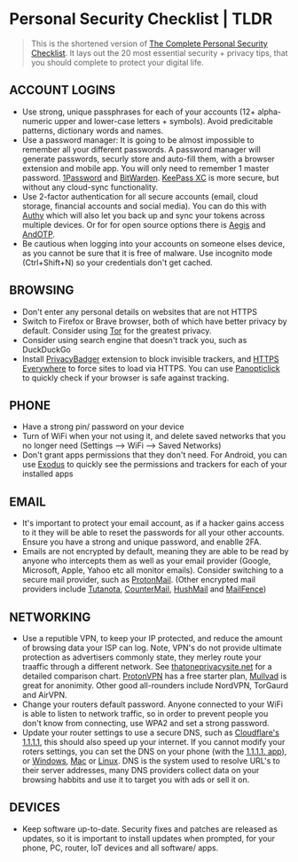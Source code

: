 # Personal Security Checklist | TLDR

> This is the shortened version of [The Complete Personal Security Checklist](https://github.com/Lissy93/personal-security-checklist/blob/master/README.md). 
It lays out the 20 most essential security + privacy tips, that you should complete to protect your digital life.


## ACCOUNT LOGINS
- Use strong, unique passphrases for each of your accounts (12+ alpha-numeric upper and lower-case letters + symbols). Avoid predicitable patterns, dictionary words and names.
- Use a password manager: It is going to be almost impossible to remember all your different passwords. A password manager will generate passwords, securly store and auto-fill them, with a browser extension and mobile app. You will only need to remember 1 master password. [1Password](https://1password.com/) and [BitWarden](https://bitwarden.com/). [KeePass XC](https://keepassxc.org/) is more secure, but without any cloud-sync functionality.
- Use 2-factor authentication for all secure accounts (email, cloud storage, financial accounts and social media). You can do this with [Authy](https://authy.com/) which will also let you back up and sync your tokens across multiple devices. Or for for open source options there is [Aegis](https://getaegis.app/) and [AndOTP](https://github.com/andOTP/andOTP).
- Be cautious when logging into your accounts on someone elses device, as you cannot be sure that it is free of malware. Use incognito mode (Ctrl+Shift+N) so your credentials don't get cached.


## BROWSING
- Don't enter any personal details on websites that are not HTTPS
- Switch to Firefox or Brave browser, both of which have better privacy by default. Consider using [Tor](https://www.torproject.org/) for the greatest privacy.
- Consider using search engine that doesn't track you, such as DuckDuckGo
- Install [PrivacyBadger](https://www.eff.org/privacybadger) extension to block invisible trackers, and [HTTPS Everywhere](https://www.eff.org/https-everywhere) to force sites to load via HTTPS. You can use [Panopticlick](https://panopticlick.eff.org/) to quickly check if your browser is safe against tracking.


## PHONE
- Have a strong pin/ password on your device
- Turn of WiFi when your not using it, and delete saved networks that you no longer need (Settings --> WiFi --> Saved Networks)
- Don't grant apps permissions that they don't need. For Android, you can use [Exodus](https://exodus-privacy.eu.org/en/) to quickly see the permissions and trackers for each of your installed apps


## EMAIL
- It's important to protect your email account, as if a hacker gains access to it they will be able to reset the passwords for all your other accounts. Ensure you have a strong and unique password, and enablle 2FA.
- Emails are not encrypted by default, meaning they are able to be read by anyone who intercepts them as well as your email provider (Google, Microsoft, Apple, Yahoo etc all monitor emails). Consider switching to a secure mail provider, such as [ProtonMail](https://protonmail.com/). (Other encrypted mail providers include [Tutanota](https://tutanota.com/), [CounterMail](https://countermail.com/), [HushMail](https://www.hushmail.com/) and [MailFence](https://mailfence.com/))


## NETWORKING
- Use a reputible VPN, to keep your IP protected, and reduce the amount of browsing data your ISP can log. Note, VPN's do not provide ultimate protection as advertisers commonly state, they merley route your traaffic through a different network. See [thatoneprivacysite.net](https://thatoneprivacysite.net/) for a detailed comparison chart. [ProtonVPN](https://protonvpn.com/) has a free starter plan, [Mullvad](https://mullvad.net/) is great for anonimity. Other good all-rounders include NordVPN, TorGaurd and AirVPN.
- Change your routers default password. Anyone connected to your WiFi is able to listen to network traffic, so in order to prevent people you don't know from connecting, use WPA2 and set a strong password.
- Update your router settings to use a secure DNS, such as [Cloudflare's 1.1.1.1](https://1.1.1.1/dns/), this should also speed up your internet. If you cannot modify your roters settings, you can set the DNS on your phone (with the [1.1.1.1. app](https://1.1.1.1/)), or [Windows](https://developers.cloudflare.com/1.1.1.1/setting-up-1.1.1.1/windows/), [Mac](https://developers.cloudflare.com/1.1.1.1/setting-up-1.1.1.1/mac/) or [Linux](https://developers.cloudflare.com/1.1.1.1/setting-up-1.1.1.1/linux/). DNS is the system used to resolve URL's to their server addresses, many DNS providers collect data on your browsing habbits and use it to target you with ads or sell it on. 


## DEVICES
- Keep software up-to-date. Security fixes and patches are released as updates, so it is important to install updates when prompted, for your phone, PC, router, IoT devices and all software/ apps.

